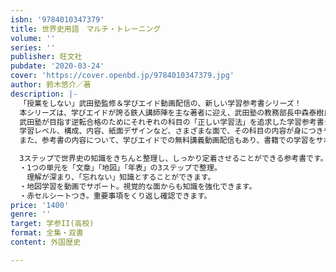 ```yaml
---
isbn: '9784010347379'
title: 世界史用語　マルチ・トレーニング
volume: ''
series: ''
publisher: 旺文社
pubdate: '2020-03-24'
cover: 'https://cover.openbd.jp/9784010347379.jpg'
author: 鈴木悠介／著
description: |-
  「授業をしない」武田塾監修＆学びエイド動画配信の、新しい学習参考書シリーズ！
  本シリーズは、学びエイドが誇る鉄人講師陣を主な著者に迎え、武田塾の教務部長中森泰樹氏監修のもと、
  武田塾が目指す逆転合格のためにそれぞれの科目の「正しい学習法」を追求した学習参考書シリーズです。
  学習レベル、構成、内容、紙面デザインなど、さまざまな面で、その科目の内容が身につきやすいようにこだわって作成しました。
  また、参考書の内容について、学びエイドでの無料講義動画配信もあり、書籍での学習をサポートしています。

  3ステップで世界史の知識をきちんと整理し、しっかり定着させることができる参考書です。
  ・1つの単元を「文章」「地図」「年表」の3ステップで整理。
  　理解が深まり、「忘れない」知識とすることができます。
  ・地図学習を動画でサポート。視覚的な面からも知識を強化できます。
  ・赤セルシートつき。重要事項をくり返し確認できます。
price: '1400'
genre: ''
target: 学参II(高校)
format: 全集・双書
content: 外国歴史

---
```

